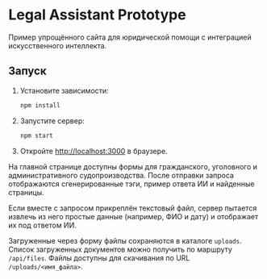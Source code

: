 # Legal Assistant Prototype

Пример упрощённого сайта для юридической помощи с интеграцией искусственного интеллекта.

## Запуск

1. Установите зависимости:
   ```bash
   npm install
   ```
2. Запустите сервер:
   ```bash
   npm start
   ```
3. Откройте [http://localhost:3000](http://localhost:3000) в браузере.

На главной странице доступны формы для гражданского, уголовного и административного судопроизводства. После отправки запроса отображаются сгенерированные тэги, пример ответа ИИ и найденные страницы.

Если вместе с запросом прикреплён текстовый файл, сервер пытается извлечь из него простые данные (например, ФИО и дату) и отображает их под ответом ИИ.

Загруженные через форму файлы сохраняются в каталоге `uploads`. Список загруженных документов можно получить по маршруту `/api/files`. Файлы доступны для скачивания по URL `/uploads/<имя_файла>`.
